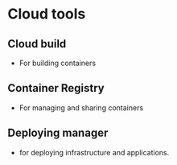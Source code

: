 # Cloud tools

## Cloud build

- For building containers

## Container Registry

- For managing and sharing containers

## Deploying manager

- for deploying infrastructure and applications.
